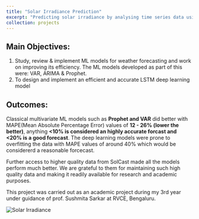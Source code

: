 ```yaml
---
title: "Solar Irradiance Prediction"
excerpt: "Predicting solar irradiance by analysing time series data using ML/DL and conducting a comparative study <br/><img src='/images/solar_irradiance.png' width = "500" height = "300">"
collection: projects
---
```


## Main Objectives:

1. Study, review & implement ML models for weather forecasting and work on improving its efficiency. The ML models developed as part of this were: VAR, ARIMA & Prophet.
2. To design and implement an efficient and accurate LSTM deep learning model

## Outcomes:

Classical multivariate ML models such as **Prophet and VAR** did better with MAPE(Mean Absolute Percentage Error) values of **12 - 26% (lower the better)**, anything **<10% is considered an highly accurate forcast and <20% is a good forecast**. The deep learning models were prone to overfitting the data with MAPE values of around 40% which would be considererd a reasonable forcecast.

Further access to higher quality data from SolCast made all the models perform much better. We are grateful to them for maintaining such high quality data and making it readily available for research and academic purposes.

This project was carried out as an academic project during my 3rd year under guidance of prof. Sushmita Sarkar at RVCE, Bengaluru.

![Solar Irradiance](/images/solar_irradiance.png "Global Solar Irradiance")